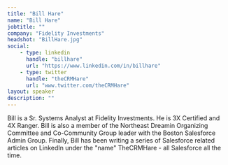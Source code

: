 ```yaml
---
title: "Bill Hare"
name: "Bill Hare"
jobtitle: ""
company: "Fidelity Investments"
headshot: "BillHare.jpg"
social:
    - type: linkedin
      handle: "billhare"
      url: "https://www.linkedin.com/in/billhare"
    - type: twitter
      handle: "theCRMHare"
      url: "www.twitter.com/theCRMHare"
layout: speaker
description: ""
---
```


Bill is a Sr. Systems Analyst at Fidelity Investments. He is 3X Certified and 4X Ranger. Bill is also a member of the Northeast Dreamin Organizing Committee and Co-Community Group leader with the Boston Salesforce Admin Group. Finally, Bill has been writing a series of Salesforce related articles on LinkedIn under the "name" TheCRMHare - all Salesforce all the time.
